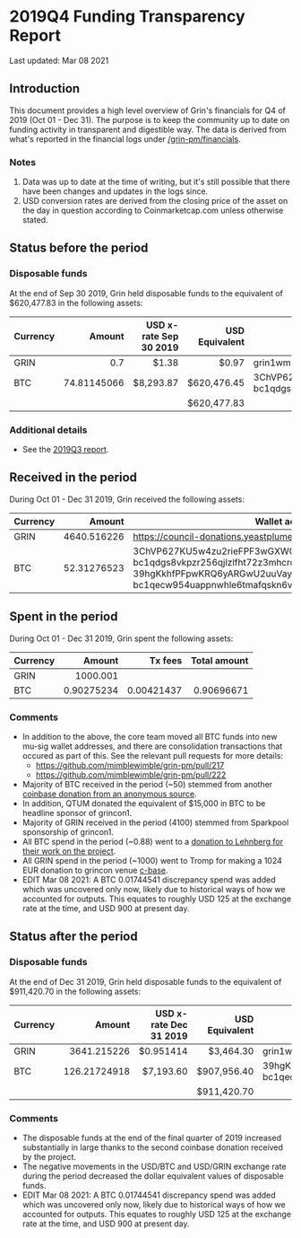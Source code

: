 # 2019Q4 Funding Transparency Report

Last updated: Mar 08 2021

## Introduction
This document provides a high level overview of Grin's financials for Q4 of 2019 (Oct 01 - Dec 31). The purpose is to keep the community up to date on funding activity in transparent and digestible way. The data is derived from what's reported in the financial logs under [/grin-pm/financials](https://github.com/mimblewimble/grin-pm/tree/master/financials).

### Notes

1. Data was up to date at the time of writing, but it's still possible that there have been changes and updates in the logs since.
2. USD conversion rates are derived from the closing price of the asset on the day in question according to Coinmarketcap.com unless otherwise stated. 

## Status before the period

### Disposable funds

At the end of Sep 30 2019, Grin held disposable funds to the equivalent of $620,477.83 in the following assets:

Currency | Amount | USD x-rate Sep 30 2019 | USD Equivalent | Wallet address(es)
|---|---:|---:|---:|---|
GRIN | 0.7 | $1.38 | $0.97 | grin1wm78wjsf2ws507hea4zqrcywxltjwhtgfrwzhdrr9l80l7tpz5fsj58lk0
BTC | 74.81145066 | $8,293.87 | $620,476.45 | 3ChVP627KU5w4zu2rieFPF3wGXWQgmhvrs <br />bc1qdgs8vkpzr256qjlzlfht72z3mhcrdrt6wj2rfjw39j8us24gz8uq78qj65
| | | | $620,477.83 |

### Additional details
* See the [2019Q3 report](funding_transparency_2019Q3.md).

## Received in the period

During Oct 01 - Dec 31 2019, Grin received the following assets: 

Currency | Amount | Wallet address(es)
|---|---:|---|
GRIN | 4640.516226 | https://council-donations.yeastplume.org
BTC | 52.31276523 | 3ChVP627KU5w4zu2rieFPF3wGXWQgmhvrs<br />bc1qdgs8vkpzr256qjlzlfht72z3mhcrdrt6wj2rfjw39j8us24gz8uq78qj65<br />39hgKkhfPFpwKRQ6yARGwU2uuVay69NKu4<br />bc1qecw954uappnwhle6tmafqskn6vxmpr6lmmuwfwldphfxplcshgnssy9kmx 

## Spent in the period

During Oct 01 - Dec 31 2019, Grin spent the following assets:

Currency | Amount | Tx fees | Total amount |
|---|---:|---:|---:|
GRIN | 1000.001 | | |
BTC | 0.90275234 | 0.00421437 | 0.90696671 |

### Comments
* In addition to the above, the core team moved all BTC funds into new mu-sig wallet addresses, and there are consolidation transactions that occured as part of this. See the relevant pull requests for more details: 
   * https://github.com/mimblewimble/grin-pm/pull/217
   * https://github.com/mimblewimble/grin-pm/pull/222 
* Majority of BTC received in the period (~50) stemmed from another [coinbase donation from an anonymous source](https://forum.grin.mw/t/donation-to-the-grin-general-fund-nov-11/6446).
* In addition, QTUM donated the equivalent of $15,000 in BTC to be headline sponsor of grincon1.
* Majority of GRIN received in the period (4100) stemmed from Sparkpool sponsorship of grincon1.
* All BTC spend in the period (~0.88) went to a [donation to Lehnberg for their work on the project](../../notes/20191008-meeting-governance.md#7-decision-approve-lehnberg-request-for-funding).
* All GRIN spend in the period (~1000) went to Tromp for making a 1024 EUR donation to grincon venue [c-base](https://c-base.org).
* EDIT Mar 08 2021: A BTC 0.01744541 discrepancy spend was added which was uncovered only now, likely due to historical ways of how we accounted for outputs. This equates to roughly USD 125 at the exchange rate at the time, and USD 900 at present day.

## Status after the period

### Disposable funds

At the end of Dec 31 2019, Grin held disposable funds to the equivalent of $911,420.70 in the following assets:

Currency | Amount | USD x-rate Dec 31 2019 | USD Equivalent | Wallet address(es)
|---|---:|---:|---:|---|
GRIN | 3641.215226 | $0.951414 | $3,464.30 | grin1wm78wjsf2ws507hea4zqrcywxltjwhtgfrwzhdrr9l80l7tpz5fsj58lk0
BTC | 126.21724918 | $7,193.60 | $907,956.40 | 39hgKkhfPFpwKRQ6yARGwU2uuVay69NKu4<br />bc1qecw954uappnwhle6tmafqskn6vxmpr6lmmuwfwldphfxplcshgnssy9kmx
| | | | $911,420.70 |

### Comments
* The disposable funds at the end of the final quarter of 2019 increased substantially in large thanks to the second coinbase donation received by the project. 
* The negative movements in the USD/BTC and USD/GRIN exchange rate during the period decreased the dollar equivalent values of disposable funds.
* EDIT Mar 08 2021: A BTC 0.01744541 discrepancy spend was added which was uncovered only now, likely due to historical ways of how we accounted for outputs. This equates to roughly USD 125 at the exchange rate at the time, and USD 900 at present day.
